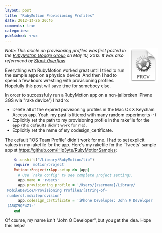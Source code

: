 ```yaml
---
layout: post
title: "RubyMotion Provisioning Profiles"
date: 2012-12-26 20:46
comments: true
categories: 
published: true
---
```

<img src="/images/provisioning-profile.png" align="right" width="96" height="117"></a>
_Note: This article on provisioning profiles was first posted in the <a href="https://groups.google.com/forum/?fromgroups=#!topic/rubymotion/Nvo8dH_8rkI">RubyMotion Google Group</a> on May 10, 2012. It was also referenced by <a href="http://stackoverflow.com/questions/13539743/rubymotion-build-error-cant-find-a-provisioning-profile-named-mixios-tea">Stack Overflow</a>._

Everything with RubyMotion worked great until I tried to run the sample apps on a physical device. And then I had to spend a few hours wrestling with provisioning profiles. Hopefully this post will save time for somebody else. 

In order to successfully run a RubyMotion app on a non-jailbroken iPhone 3GS (via "rake device") I had to: 

* Delete all of the expired provisioning profiles in the Mac OS X Keychain Access app. Yeah, my past is littered with many random experiments :-) 
* Explicitly set the path to my provisioning profile in the rakefile for the app (the defaults didn't work for me). 
* Explicitly set the name of my codesign_certificate. 

The default "iOS Team Profile" didn't work for me. I had to set explicit values in my rakefile for the app. Here's my rakefile for the 'Tweets' sample app at https://github.com/HipByte/RubyMotionSamples: 

``` ruby
    $:.unshift("/Library/RubyMotion/lib") 
    require 'motion/project' 
    Motion::Project::App.setup do |app| 
      # Use `rake config' to see complete project settings. 
      app.name = 'Tweets' 
      app.provisioning_profile = '/Users/[username]/Library/ 
 MobileDevice/Provisioning Profiles/[string-of- 
 numbers].mobileprovision' 
      app.codesign_certificate = 'iPhone Developer: John Q Developer 
 (A5QZ9QF4Z1)' 
    end 
```

Of course, my name isn't "John Q Developer", but you get the idea. Hope this helps! 
